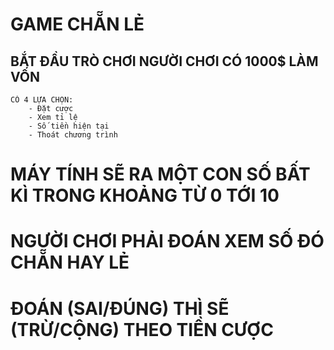 # GAME CHẴN LẺ
## BẮT ĐẦU TRÒ CHƠI NGƯỜI CHƠI CÓ 1000$ LÀM VỐN
	CÓ 4 LỰA CHỌN:
		- Đặt cược
		- Xem tỉ lệ
		- Số tiền hiện tại
		- Thoát chương trình

# MÁY TÍNH SẼ RA MỘT CON SỐ BẤT KÌ TRONG KHOẢNG TỪ 0 TỚI 10
# NGƯỜI CHƠI PHẢI ĐOÁN XEM SỐ ĐÓ CHẴN HAY LẺ
# ĐOÁN (SAI/ĐÚNG) THÌ SẼ (TRỪ/CỘNG) THEO TIỀN CƯỢC

